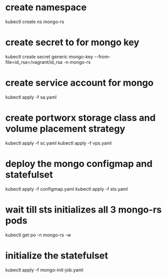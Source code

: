# create namespace
kubectl create ns mongo-rs
# create secret to for mongo key
kubectl create secret generic mongo-key --from-file=id_rsa=/vagrant/id_rsa -n mongo-rs
# create service account for mongo
kubectl apply -f sa.yaml
# create portworx storage class and volume placement strategy
kubectl apply -f sc.yaml
kubectl apply -f vps.yaml
# deploy the mongo configmap and statefulset
kubectl apply -f configmap.yaml
kubectl apply -f sts.yaml
# wait till sts initializes all 3 mongo-rs pods
kubectl get po -n mongo-rs -w
# initialize the statefulset 
kubectl apply -f mongo-init-job.yaml
